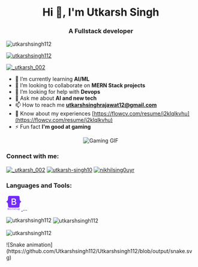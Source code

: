 <h1 align="center">Hi 👋, I'm Utkarsh Singh</h1>
<h3 align="center">A Fullstack developer</h3>

<p align="left"> <img src="https://komarev.com/ghpvc/?username=utkarshsingh112&label=Profile%20views&color=0e75b6&style=flat" alt="utkarshsingh112" /> </p>

<p align="left"> <a href="https://github.com/ryo-ma/github-profile-trophy"><img src="https://github-profile-trophy.vercel.app/?username=utkarshsingh112" alt="utkarshsingh112" /></a> </p>

<p align="left"> <a href="https://twitter.com/_utkarsh_002" target="blank"><img src="https://img.shields.io/twitter/follow/_utkarsh_002?logo=twitter&style=for-the-badge" alt="_utkarsh_002" /></a> </p>

- 🌱 I’m currently learning **AI/ML**
- 👯 I’m looking to collaborate on **MERN Stack projects**
- 🤝 I’m looking for help with **Devops**
- 💬 Ask me about **AI and new tech**
- 📫 How to reach me **utkarshsinghrajawat12@gmail.com**
- 📄 Know about my experiences [https://flowcv.com/resume/j2klqlkvhu](https://flowcv.com/resume/j2klqlkvhu)
- ⚡ Fun fact **I'm good at gaming**

<p align="center">
  <img src="https://github.com/user-attachments/assets/98ad9834-6be5-4314-8a71-ae069916cc15" width="250" alt="Gaming GIF" />
</p>

<h3 align="left">Connect with me:</h3>
<p align="left">
<a href="https://twitter.com/_utkarsh_002" target="blank"><img align="center" src="https://raw.githubusercontent.com/rahuldkjain/github-profile-readme-generator/master/src/images/icons/Social/twitter.svg" alt="_utkarsh_002" height="30" width="40" /></a>
<a href="https://linkedin.com/in/https://www.linkedin.com/in/utkarsh-singh10/" target="blank"><img align="center" src="https://raw.githubusercontent.com/rahuldkjain/github-profile-readme-generator/master/src/images/icons/Social/linked-in-alt.svg" alt="utkarsh-singh10" height="30" width="40" /></a>
<a href="https://auth.geeksforgeeks.org/user/https://www.geeksforgeeks.org/user/nikhilsing0uyr/" target="blank"><img align="center" src="https://raw.githubusercontent.com/rahuldkjain/github-profile-readme-generator/master/src/images/icons/Social/geeks-for-geeks.svg" alt="nikhilsing0uyr" height="30" width="40" /></a>
</p>

<h3 align="left">Languages and Tools:</h3>
<p align="left"> <a href="https://getbootstrap.com" target="_blank" rel="noreferrer"> <img src="https://raw.githubusercontent.com/devicons/devicon/master/icons/bootstrap/bootstrap-plain-wordmark.svg" alt="bootstrap" width="40" height="40"/> </a> ... </p>

<p><img align="left" src="https://github-readme-stats.vercel.app/api/top-langs?username=utkarshsingh112&show_icons=true&locale=en&layout=compact" alt="utkarshsingh112" /></p>

<p>&nbsp;<img align="center" src="https://github-readme-stats.vercel.app/api?username=utkarshsingh112&show_icons=true&locale=en" alt="utkarshsingh112" /></p>

<p><img align="center" src="https://github-readme-streak-stats.herokuapp.com/?user=utkarshsingh112&" alt="utkarshsingh112" /></p>
![Snake animation]
(https://github.com/Utkarshsingh112/Utkarshsingh112/blob/output/snake.svg)
